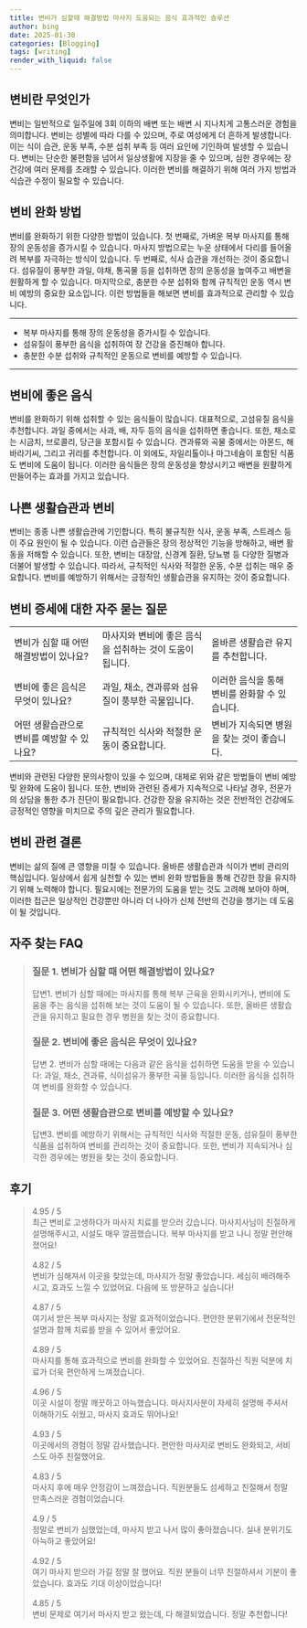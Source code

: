 ```yaml
---
title: 변비가 심할때 해결방법 마사지 도움되는 음식 효과적인 솔루션
author: bing
date: 2025-01-30
categories: [Blogging]
tags: [writing]
render_with_liquid: false
---
```



<h2 id='변비란 무엇인가'>변비란 무엇인가</h2>

<p>변비는 일반적으로 일주일에 3회 이하의 배변 또는 배변 시 지나치게 고통스러운 경험을 의미합니다. 변비는 성별에 따라 다를 수 있으며, 주로 여성에게 더 흔하게 발생합니다. 이는 식이 습관, 운동 부족, 수분 섭취 부족 등 여러 요인에 기인하여 발생할 수 있습니다. 변비는 단순한 불편함을 넘어서 일상생활에 지장을 줄 수 있으며, 심한 경우에는 장 건강에 여러 문제를 초래할 수 있습니다. 이러한 변비를 해결하기 위해 여러 가지 방법과 식습관 수정이 필요할 수 있습니다.</p>

<h2 id='변비 완화 방법'>변비 완화 방법</h2>

<p>변비를 완화하기 위한 다양한 방법이 있습니다. 첫 번째로, 가벼운 복부 마사지를 통해 장의 운동성을 증가시킬 수 있습니다. 마사지 방법으로는 누운 상태에서 다리를 들어올려 복부를 자극하는 방식이 있습니다. 두 번째로, 식사 습관을 개선하는 것이 중요합니다. 섬유질이 풍부한 과일, 야채, 통곡물 등을 섭취하면 장의 운동성을 높여주고 배변을 원활하게 할 수 있습니다. 마지막으로, 충분한 수분 섭취와 함께 규칙적인 운동 역시 변비 예방의 중요한 요소입니다. 이런 방법들을 해보면 변비를 효과적으로 관리할 수 있습니다.</p>

<hr />

<ul>
    <li>복부 마사지를 통해 장의 운동성을 증가시킬 수 있습니다.</li>
    <li>섬유질이 풍부한 음식을 섭취하여 장 건강을 증진해야 합니다.</li>
    <li>충분한 수분 섭취와 규칙적인 운동으로 변비를 예방할 수 있습니다.</li>
</ul>

<hr />

<h2 id='변비에 좋은 음식'>변비에 좋은 음식</h2>

<p>변비를 완화하기 위해 섭취할 수 있는 음식들이 많습니다. 대표적으로, 고섬유질 음식을 추천합니다. 과일 중에서는 사과, 배, 자두 등의 음식을 섭취하면 좋습니다. 또한, 채소로는 시금치, 브로콜리, 당근을 포함시킬 수 있습니다. 견과류와 곡물 중에서는 아몬드, 해바라기씨, 그리고 귀리를 추천합니다. 이 외에도, 자일리톨이나 마그네슘이 포함된 식품도 변비에 도움이 됩니다. 이러한 음식들은 장의 운동성을 향상시키고 배변을 원활하게 만들어주는 효과를 가지고 있습니다.</p>

<h2 id='나쁜 생활습관과 변비'>나쁜 생활습관과 변비</h2>

<p>변비는 종종 나쁜 생활습관에 기인합니다. 특히 불규칙한 식사, 운동 부족, 스트레스 등이 주요 원인이 될 수 있습니다. 이런 습관들은 장의 정상적인 기능을 방해하고, 배변 활동을 저해할 수 있습니다. 또한, 변비는 대장암, 신경계 질환, 당뇨병 등 다양한 질병과 더불어 발생할 수 있습니다. 따라서, 규칙적인 식사와 적절한 운동, 수분 섭취는 매우 중요합니다. 변비를 예방하기 위해서는 긍정적인 생활습관을 유지하는 것이 중요합니다.</p>

<h2 id='변비 증세에 대한 자주 묻는 질문'>변비 증세에 대한 자주 묻는 질문</h2>

<table>
    <tr>
        <td>변비가 심할 때 어떤 해결방법이 있나요?</td>
        <td>마사지와 변비에 좋은 음식을 섭취하는 것이 도움이 됩니다.</td>
        <td>올바른 생활습관 유지를 추천합니다.</td>
    </tr>
    <tr>
        <td>변비에 좋은 음식은 무엇이 있나요?</td>
        <td>과일, 채소, 견과류와 섬유질이 풍부한 곡물입니다.</td>
        <td>이러한 음식을 통해 변비를 완화할 수 있습니다.</td>
    </tr>
    <tr>
        <td>어떤 생활습관으로 변비를 예방할 수 있나요?</td>
        <td>규칙적인 식사와 적절한 운동이 중요합니다.</td>
        <td>변비가 지속되면 병원을 찾는 것이 좋습니다.</td>
    </tr>
</table>

<p>변비와 관련된 다양한 문의사항이 있을 수 있으며, 대체로 위와 같은 방법들이 변비 예방 및 완화에 도움이 됩니다. 또한, 변비와 관련된 증세가 지속적으로 나타날 경우, 전문가의 상담을 통한 추가 진단이 필요합니다. 건강한 장을 유지하는 것은 전반적인 건강에도 긍정적인 영향을 미치므로 주의 깊은 관리가 필요합니다.</p>

<h2 id='변비 관련 결론'>변비 관련 결론</h2>

<p>변비는 삶의 질에 큰 영향을 미칠 수 있습니다. 올바른 생활습관과 식이가 변비 관리의 핵심입니다. 일상에서 쉽게 실천할 수 있는 변비 완화 방법들을 통해 건강한 장을 유지하기 위해 노력해야 합니다. 필요시에는 전문가의 도움을 받는 것도 고려해 보아야 하며, 이러한 접근은 일상적인 건강뿐만 아니라 더 나아가 신체 전반의 건강을 챙기는 데 도움이 될 것입니다.</p>


<h2 id='자주_찾는_FAQ'>자주 찾는 FAQ</h2>
<div itemscope="" itemtype="https://schema.org/FAQPage"> 
<blockquote> 
<div itemscope="" itemprop="mainEntity" itemtype="https://schema.org/Question"> 
<h3 itemprop="name">질문 1. 변비가 심할 때 어떤 해결방법이 있나요?</h3> 
<div itemscope="" itemprop="acceptedAnswer" itemtype="https://schema.org/Answer"> 
<span itemprop="text"> 
<p>답변1. 변비가 심할 때에는 마사지를 통해 복부 근육을 완화시키거나, 변비에 도움을 주는 음식을 섭취해 보는 것이 도움이 될 수 있습니다. 또한, 올바른 생활습관을 유지하고 필요한 경우 병원을 찾는 것이 중요합니다.</p> 
</span> 
</div> 
</div> 
<div itemscope="" itemprop="mainEntity" itemtype="https://schema.org/Question"> 
<h3 itemprop="name">질문 2. 변비에 좋은 음식은 무엇이 있나요?</h3> 
<div itemscope="" itemprop="acceptedAnswer" itemtype="https://schema.org/Answer"> 
<span itemprop="text"> 
<p>답변 2. 변비가 심할 때에는 다음과 같은 음식을 섭취하면 도움을 받을 수 있습니다: 과일, 채소, 견과류, 식이섬유가 풍부한 곡물 등입니다. 이러한 음식을 섭취하여 변비를 완화할 수 있습니다.</p> 
</span> 
</div> 
</div> 
<div itemscope="" itemprop="mainEntity" itemtype="https://schema.org/Question"> 
<h3 itemprop="name">질문 3. 어떤 생활습관으로 변비를 예방할 수 있나요?</h3> 
<div itemscope="" itemprop="acceptedAnswer" itemtype="https://schema.org/Answer"> 
<span itemprop="text"> 
<p>답변3. 변비를 예방하기 위해서는 규칙적인 식사와 적절한 운동, 섬유질이 풍부한 식품을 섭취하여 변비를 관리하는 것이 중요합니다. 또한, 변비가 지속되거나 심각한 경우에는 병원을 찾는 것이 중요합니다.</p> 
</span> 
</div> 
</div> 
</blockquote> 
</div>
<h2 id='후기'>후기</h2>
<div itemscope itemtype="https://schema.org/Product">
  <blockquote>
  <div itemprop="review" itemscope itemtype="https://schema.org/Review">
      <div itemprop="reviewRating" itemscope itemtype="https://schema.org/Rating"> <span itemprop="ratingValue">4.95</span> / <span itemprop="bestRating">5</span> </div>
      <span itemprop="reviewBody">최근 변비로 고생하다가 마사지 치료를 받으러 갔습니다. 마사지사님이 친절하게 설명해주시고, 시설도 매우 깔끔했습니다. 복부 마사지를 받고 나니 정말 편안해졌어요!</span>
  </div>
  <br>
  <div itemprop="review" itemscope itemtype="https://schema.org/Review">
      <div itemprop="reviewRating" itemscope itemtype="https://schema.org/Rating"> <span itemprop="ratingValue">4.82</span> / <span itemprop="bestRating">5</span> </div>
      <span itemprop="reviewBody">변비가 심해져서 이곳을 찾았는데, 마사지가 정말 좋았습니다. 세심히 배려해주시고, 효과도 느낄 수 있었어요. 다음에 또 방문하고 싶습니다!</span>
  </div>
  <br>
  <div itemprop="review" itemscope itemtype="https://schema.org/Review">
      <div itemprop="reviewRating" itemscope itemtype="https://schema.org/Rating"> <span itemprop="ratingValue">4.87</span> / <span itemprop="bestRating">5</span> </div>
      <span itemprop="reviewBody">여기서 받은 복부 마사지는 정말 효과적이었습니다. 편안한 분위기에서 전문적인 설명과 함께 치료를 받을 수 있어서 좋았어요.</span>
  </div>
  <br>
  <div itemprop="review" itemscope itemtype="https://schema.org/Review">
      <div itemprop="reviewRating" itemscope itemtype="https://schema.org/Rating"> <span itemprop="ratingValue">4.89</span> / <span itemprop="bestRating">5</span> </div>
      <span itemprop="reviewBody">마사지를 통해 효과적으로 변비를 완화할 수 있었어요. 친절하신 직원 덕분에 치료가 더욱 편안하게 느껴졌습니다.</span>
  </div>
  <br>
  <div itemprop="review" itemscope itemtype="https://schema.org/Review">
      <div itemprop="reviewRating" itemscope itemtype="https://schema.org/Rating"> <span itemprop="ratingValue">4.96</span> / <span itemprop="bestRating">5</span> </div>
      <span itemprop="reviewBody">이곳 시설이 정말 깨끗하고 아늑했습니다. 마사지사분이 자세히 설명해 주셔서 이해하기도 쉬웠고, 마사지 효과도 뛰어나요!</span>
  </div>
  <br>
  <div itemprop="review" itemscope itemtype="https://schema.org/Review">
      <div itemprop="reviewRating" itemscope itemtype="https://schema.org/Rating"> <span itemprop="ratingValue">4.93</span> / <span itemprop="bestRating">5</span> </div>
      <span itemprop="reviewBody">이곳에서의 경험이 정말 감사했습니다. 편안한 마사지로 변비도 완화되고, 서비스도 아주 친절했어요.</span>
  </div>
  <br>
  <div itemprop="review" itemscope itemtype="https://schema.org/Review">
      <div itemprop="reviewRating" itemscope itemtype="https://schema.org/Rating"> <span itemprop="ratingValue">4.83</span> / <span itemprop="bestRating">5</span> </div>
      <span itemprop="reviewBody">마사지 후에 매우 안정감이 느껴졌습니다. 직원분들도 섬세하고 친절해서 정말 만족스러운 경험이었습니다.</span>
  </div>
  <br>
  <div itemprop="review" itemscope itemtype="https://schema.org/Review">
      <div itemprop="reviewRating" itemscope itemtype="https://schema.org/Rating"> <span itemprop="ratingValue">4.9</span> / <span itemprop="bestRating">5</span> </div>
      <span itemprop="reviewBody">정말로 변비가 심했었는데, 마사지 받고 나서 많이 좋아졌습니다. 실내 분위기도 아늑하고 좋았어요!</span>
  </div>
  <br>
  <div itemprop="review" itemscope itemtype="https://schema.org/Review">
      <div itemprop="reviewRating" itemscope itemtype="https://schema.org/Rating"> <span itemprop="ratingValue">4.92</span> / <span itemprop="bestRating">5</span> </div>
      <span itemprop="reviewBody">여기 마사지 받으러 가길 정말 잘 했어요. 직원 분들이 너무 친절하셔서 기분이 좋았습니다. 효과도 기대 이상이었습니다!</span>
  </div>
  <br>
  <div itemprop="review" itemscope itemtype="https://schema.org/Review">
      <div itemprop="reviewRating" itemscope itemtype="https://schema.org/Rating"> <span itemprop="ratingValue">4.85</span> / <span itemprop="bestRating">5</span> </div>
      <span itemprop="reviewBody">변비 문제로 여기서 마사지 받고 왔는데, 다 해결되었습니다. 정말 추천합니다!</span>
  </div>
  </blockquote>
</div>
